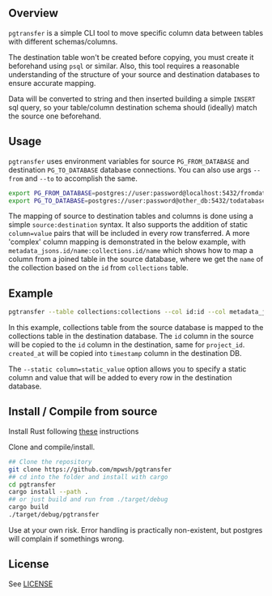 ## Overview

`pgtransfer` is a simple CLI tool to move specific column data between tables with different schemas/columns.

The destination table won't be created before copying, you must create it beforehand using `psql` or similar. Also, this tool requires a reasonable understanding of the structure of your source and destination databases to ensure accurate mapping.

Data will be converted to string and then inserted building a simple `INSERT` sql query, so your table/column destination schema should (ideally) match the source one beforehand.

## Usage

`pgtransfer` uses environment variables for source `PG_FROM_DATABASE` and destination `PG_TO_DATABASE` database connections.
You can also use args `--from` and `--to` to accomplish the same.

```bash
export PG_FROM_DATABASE=postgres://user:password@localhost:5432/fromdatabase
export PG_TO_DATABASE=postgres://user:password@other_db:5432/todatabase
```

The mapping of source to destination tables and columns is done using a simple `source:destination` syntax. It also supports the addition of static `column=value` pairs that will be included in every row transferred.
A more 'complex' column mapping is demonstrated in the below example, with `metadata_jsons.id/name:collections.id/name` which shows how to map a column from a joined table in the source database, where we get the `name` of the collection based on the `id` from `collections` table.

## Example

```bash
pgtransfer --table collections:collections --col id:id --col metadata_jsons.id/name:collections.id/name --static column=static_value --col project_id:project_id --col created_at:timestamp
```

In this example, collections table from the source database is mapped to the collections table in the destination database. The `id` column in the source will be copied to the `id` column in the destination, same for `project_id`. `created_at` will be copied into `timestamp` column in the destination DB.

The `--static column=static_value` option allows you to specify a static column and value that will be added to every row in the destination database.

## Install / Compile from source

Install Rust following [these](https://www.rust-lang.org/learn/get-started) instructions

Clone and compile/install.

```bash
## Clone the repository
git clone https://github.com/mpwsh/pgtransfer
## cd into the folder and install with cargo
cd pgtransfer
cargo install --path .
## or just build and run from ./target/debug
cargo build
./target/debug/pgtransfer
```

Use at your own risk. Error handling is practically non-existent, but postgres will complain if somethings wrong.

## License

See [LICENSE](LICENSE)
